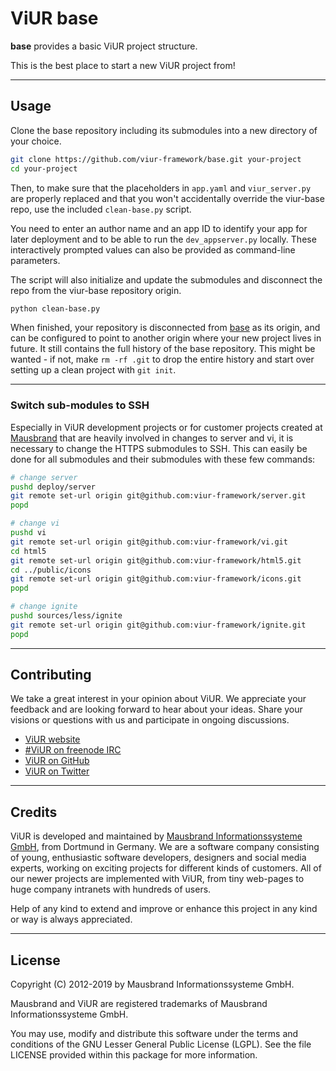 # ViUR base

**base** provides a basic ViUR project structure.

This is the best place to start a new ViUR project from!

---

## Usage

Clone the base repository including its submodules into a new directory of your choice.

```bash
git clone https://github.com/viur-framework/base.git your-project
cd your-project
```

Then, to make sure that the placeholders in `app.yaml` and `viur_server.py` are properly replaced and that you won't accidentally override the viur-base repo, use the included `clean-base.py` script.

You need to enter an author name and an app ID to identify your app for later deployment and to be able to run the `dev_appserver.py` locally. These interactively prompted values can also be provided as command-line parameters.

The script will also initialize and update the submodules and disconnect the repo from the viur-base repository origin.

```bash
python clean-base.py
```

When finished, your repository is disconnected from [base](https://github.com/viur-framework/base) as its origin, and can be configured to point to another origin where your new project lives in future. It still contains the full history of the base repository. This might be wanted - if not, make `rm -rf .git` to drop the entire history and start over setting up a clean project with `git init`.

---

### Switch sub-modules to SSH

Especially in ViUR development projects or for customer projects created at [Mausbrand](https://www.mausbrand.de/en) that are heavily involved in changes to server and vi, it is necessary to change the HTTPS submodules to SSH. This can easily be done for all submodules and their submodules with these few commands:

```bash
# change server
pushd deploy/server
git remote set-url origin git@github.com:viur-framework/server.git
popd

# change vi
pushd vi
git remote set-url origin git@github.com:viur-framework/vi.git
cd html5
git remote set-url origin git@github.com:viur-framework/html5.git
cd ../public/icons
git remote set-url origin git@github.com:viur-framework/icons.git
popd

# change ignite
pushd sources/less/ignite
git remote set-url origin git@github.com:viur-framework/ignite.git
popd
```

---

## Contributing

We take a great interest in your opinion about ViUR. We appreciate your feedback and are looking forward to hear about your ideas. Share your visions or questions with us and participate in ongoing discussions.

- [ViUR website](https://www.viur.is)
- [#ViUR on freenode IRC](https://webchat.freenode.net/?channels=viur)
- [ViUR on GitHub](https://github.com/viur-framework)
- [ViUR on Twitter](https://twitter.com/weloveViUR)

---

## Credits

ViUR is developed and maintained by [Mausbrand Informationssysteme GmbH](https://www.mausbrand.de/en), from Dortmund in Germany. We are a software company consisting of young, enthusiastic software developers, designers and social media experts, working on exciting projects for different kinds of customers. All of our newer projects are implemented with ViUR, from tiny web-pages to huge company intranets with hundreds of users.

Help of any kind to extend and improve or enhance this project in any kind or way is always appreciated.

---

## License

Copyright (C) 2012-2019 by Mausbrand Informationssysteme GmbH.

Mausbrand and ViUR are registered trademarks of Mausbrand Informationssysteme GmbH.

You may use, modify and distribute this software under the terms and conditions of the GNU Lesser General Public License (LGPL). See the file LICENSE provided within this package for more information.
